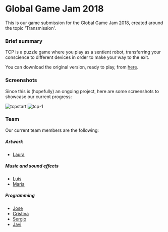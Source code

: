 # Global Game Jam 2018

This is our game submission for the Global Game Jam 2018, created around the topic 'Transmission'.

### Brief summary

TCP is a puzzle game where you play as a sentient robot, transferring your conscience to different devices in order to make your way to the exit.

You can download the original version, ready to play, from [here](https://globalgamejam.org/2018/games/tcp).

### Screenshots

Since this is (hopefully) an ongoing project, here are some screenshots to showcase our current progress:

![tcpstart](https://user-images.githubusercontent.com/10140054/35587334-cb65ba18-05fd-11e8-9826-4d1b1535f8d8.jpg)
![tcp-1](https://user-images.githubusercontent.com/10140054/35587353-d6dc6162-05fd-11e8-8ca2-11709f10a0fc.jpg)

### Team

Our current team members are the following:

##### Artwork
* [Laura](https://github.com/Laucalle)

##### Music and sound effects
* [Luis](https://github.com/hfegetude)
* [María](https://github.com/Bimpelilla)

##### Programming
* [Jose](https://github.com/Ocete)
* [Cristina](https://github.com/cristgl)
* [Sergio](https://github.com/scmarquez)
* [Javi](https://github.com/jleon95)
